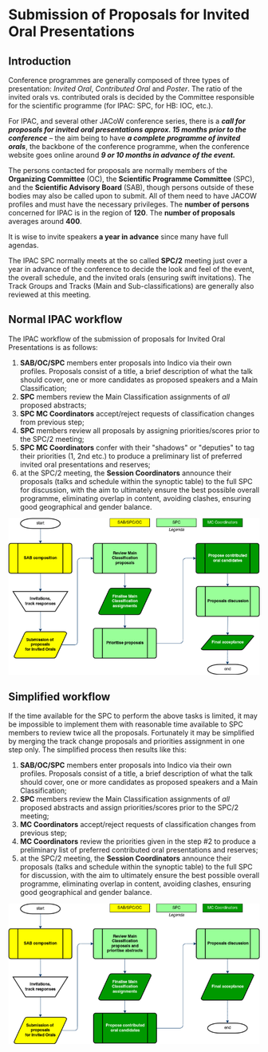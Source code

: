 # Submission of Proposals for Invited Oral Presentations

## Introduction

Conference programmes are generally composed of three types of presentation: *Invited Oral*, *Contributed Oral* and *Poster*. The ratio of the invited orals vs. contributed orals is decided by the Committee responsible for the scientific programme (for IPAC: SPC, for HB: IOC, etc.).

For IPAC, and several other JACoW conference series, there is a ***call  for proposals for invited oral presentations approx. 15 months prior to the conference*** – the aim being to have ***a complete programme of invited orals***, the backbone of the conference programme, when the conference website goes online around ***9 or 10 months in advance of the event.***

The persons contacted for proposals are normally members of the **Organizing Committee** (OC), the **Scientific Programme Committee** (SPC), and the **Scientific Advisory Board** (SAB), though persons outside of these bodies may also be called upon to submit. All of them need to have JACOW  profiles and must have the necessary privileges. 
The **number of persons** concerned for IPAC is in the region of **120**. The **number of proposals** averages around **400**. 

It is wise to invite speakers **a year in advance** since many have full agendas.

The IPAC SPC normally meets at the so called **SPC/2** meeting just over a year in advance of the conference to decide the look and feel of the event, the overall schedule, and the invited orals (ensuring swift invitations). The Track Groups and Tracks (Main and Sub-classifications) are generally also reviewed at this meeting.

## Normal IPAC workflow

The IPAC workflow of the submission of proposals for Invited Oral Presentations is as follows:

1. **SAB/OC/SPC** members enter proposals into Indico via their own profiles. Proposals consist of a title, a brief description of what the talk should cover, one or more candidates as proposed speakers and a Main Classification;
2. **SPC** members review the Main Classification assignments of *all* proposed abstracts;
3. **SPC MC Coordinators** accept/reject requests of classification changes from previous step;
4. **SPC** members review all proposals by assigning priorities/scores prior to the SPC/2 meeting;
5. **SPC MC Coordinators** confer with their "shadows" or "deputies" to tag their priorities (1, 2nd etc.) to produce a preliminary list of preferred invited oral presentations and reserves;
6. at the SPC/2 meeting, the **Session Coordinators** announce their proposals (talks and schedule within the synoptic table) to the full SPC for discussion, with the aim to ultimately ensure the best possible overall programme, eliminating overlap in content, avoiding clashes, ensuring good geographical and gender balance.

![](img/workflow.png)

## Simplified workflow

If the time available for the SPC to perform the above tasks is limited, it may be impossible to implement them with reasonable time available to SPC members to review twice all the proposals. Fortunately it may be simplified by merging the track change proposals and priorities assignment in one step only. The simplified process then results like this:

1. **SAB/OC/SPC** members enter proposals into Indico via their own profiles. Proposals consist of a title, a brief description of what  the talk should cover, one or more candidates as proposed speakers and a Main Classification;
2. **SPC** members review the Main Classification assignments of *all* proposed abstracts and assign priorities/scores prior to the SPC/2 meeting;
3. **MC Coordinators** accept/reject requests of classification changes from previous step;
4. **MC Coordinators** review the priorities given in the step #2 to produce a preliminary list of preferred contributed oral presentations and reserves;
5. at the SPC/2 meeting, the **Session Coordinators** announce their proposals (talks and schedule within the synoptic table) to the full SPC for discussion, with the aim to ultimately ensure the best possible overall programme, eliminating overlap in content, avoiding clashes, ensuring good geographical and gender balance.

![](img/workflow_s.png)
